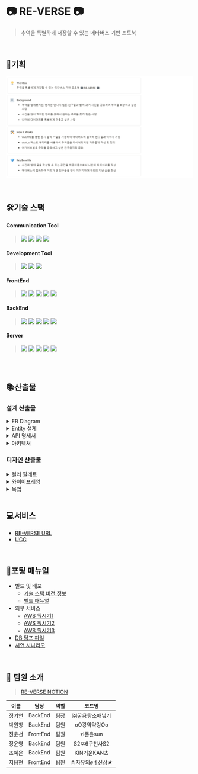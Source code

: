# 📷 RE-VERSE 📷

> 추억을 특별하게 저장할 수 있는 메타버스 기반 포토북

<br/>

## 📃기획

![image.png](./images/기획서.png)

<br/>

## 🛠기술 스택

#### Communication Tool

> <img src="https://img.shields.io/badge/gitlab-FC6D26?style=for-the-badge&logo=gitlab&logoColor=white">
> <img src="https://img.shields.io/badge/jira-0052CC?style=for-the-badge&logo=jirasoftware&logoColor=white">
> <img src="https://img.shields.io/badge/mattermost-0058CC?style=for-the-badge&logo=mattermost&logoColor=white">
> <img src="https://img.shields.io/badge/notion-000000?style=for-the-badge&logo=notion&logoColor=white">

#### Development Tool

> <img src="https://img.shields.io/badge/vscode-007ACC?style=for-the-badge&logo=visualstudiocode&logoColor=white">
> <img src="https://img.shields.io/badge/intellij-000000?style=for-the-badge&logo=intellijidea&logoColor=white">
> <img src="https://img.shields.io/badge/mysql_workbench-4479A1?style=for-the-badge&logo=mysql&logoColor=white">

#### FrontEnd

> <img src="https://img.shields.io/badge/html5-E34F26?style=for-the-badge&logo=html5&logoColor=white">
> <img src="https://img.shields.io/badge/css-1572B6?style=for-the-badge&logo=css3&logoColor=white">
> <img src="https://img.shields.io/badge/typescript-3178C6?style=for-the-badge&logo=typescript&logoColor=white">
> <img src="https://img.shields.io/badge/react-61DAFB?style=for-the-badge&logo=react&logoColor=black">
> <img src="https://img.shields.io/badge/three.js-000000?style=for-the-badge&logo=three.js&logoColor=white">

#### BackEnd

> <img src="https://img.shields.io/badge/java-007396?style=for-the-badge&logo=java&logoColor=white">
> <img src="https://img.shields.io/badge/springboot-6DB33F?style=for-the-badge&logo=springboot&logoColor=white">
> <img src="https://img.shields.io/badge/mysql-4479A1?style=for-the-badge&logo=mysql&logoColor=white">
> <img src="https://img.shields.io/badge/mongoDB-47A248?style=for-the-badge&logo=mongoDB&logoColor=white">
> <img src="https://img.shields.io/badge/redis-DC382D?style=for-the-badge&logo=redis&logoColor=white">

#### Server

> <img src="https://img.shields.io/badge/aws-FF9900?style=for-the-badge&logo=amazonaws&logoColor=white">
> <img src="https://img.shields.io/badge/ec2-FF9900?style=for-the-badge&logo=amazonec2&logoColor=white">
> <img src="https://img.shields.io/badge/nginx-009639?style=for-the-badge&logo=nginx&logoColor=white">
> <img src="https://img.shields.io/badge/jenkins-D24939?style=for-the-badge&logo=jenkins&logoColor=white">
> <img src="https://img.shields.io/badge/docker-2496ED?style=for-the-badge&logo=docker&logoColor=white">

<br/>
<br/>

## 📚산출물

### 설계 산출물

<details>
<summary>ER Diagram</summary>
<div markdown="1">

![image.png](./images/erd.png)

</div>
</details>

<details>
<summary>Entity 설계</summary>
<div markdown="1">

![image.png](./images/entity.png)

</div>
</details>

<details>
<summary>API 명세서</summary>
<div markdown="1">

> 상세한 API 명세서는 [여기](https://re-verse.notion.site/7869225d86214153a0136063fb0d56c2?v=8ca6f13d5b4f443d9a94761f76d39ee8)를 클릭해서 확인해주세요!

![image.png](./images/api/auth.PNG)
![image.png](./images/api/user.PNG)
![image.png](./images/api/archive.PNG)
![image.png](./images/api/friend.PNG)

</div>
</details>

<details>
<summary>아키텍처</summary>
<div markdown="1">

![image.png](./images/아키텍처.png)

</div>
</details>

### 디자인 산출물

<details>
<summary>컬러 팔레트</summary>
<div markdown="1">

![image.png](./images/컬러팔레트.png)

</div>
</details>

<details>
<summary>와이어프레임</summary>
<div markdown="1">

* 메인화면, 로그인 및 회원가입
![image.png](./images/wireframe/메인_로그인_회원가입.png)
* 프로필 관리
![image.png](./images/wireframe/프로필.png)
* 친구 관리
![image.png](./images/wireframe/친구.png)
* 아카이브 생성 및 관리
![image.png](./images/wireframe/아카이브.png)
* 아카이브 목록
![image.png](./images/wireframe/아카이브_목록.png)
* 글 작성 및 확인
![image.png](./images/wireframe/글작성.png)

</div>
</details>

<details>
<summary>목업</summary>
<div markdown="1">

* 메인화면, 로그인 및 회원가입
![image.png](./images/mockup/메인_로그인_회원가입.png)
* 프로필 관리
![image.png](./images/mockup/프로필.png)
* 친구 관리
![image.png](./images/mockup/친구.png)
* 아카이브 생성 및 관리
![image.png](./images/mockup/아카이브.png)
* 아카이브 목록
![image.png](./images/mockup/아카이브_목록.png)
* 글 작성 및 확인
![image.png](./images/mockup/글작성.png)

</div>
</details>

<br/>

## 💻서비스

-   [RE-VERSE URL](https://re-verse.kr)
-   [UCC](https://www.youtube.com/watch?v=F-DhYVAxK2E)

<br/>

## 🔌포팅 매뉴얼

-   빌드 및 배포
    - [기술 스택 버전 정보](/exec)
    - [빌드 매뉴얼](/exec)
-   외부 서비스
    - [AWS 뭐시기1](/exec)
    - [AWS 뭐시기2](/exec)
    - [AWS 뭐시기3](/exec)
-   [DB 덤프 파일](/exec)
-   [시연 시나리오](/exec)

<br/>

## 🙂 팀원 소개

> [RE-VERSE NOTION](https://re-verse.notion.site/RE-VERSE-caf272f1085e4508bf2a14541a4d0c9a)

| 이름   | 담당  | 역할 | 코드명 |
| :------: | :------: | :----: | :-----: |
| 정기연 | BackEnd | 팀장 | ㈜꿀㉴탕소매넣기 |
| 박원창 | BackEnd | 팀원 | oO강약약강Oo |
| 전윤선 | FrontEnd | 팀원 | zl존윤sun |
| 정윤영 | BackEnd  | 팀원 | S2ㅉ6구천사S2 |
| 조혜은 | BackEnd  | 팀원 | KIN거운KAN쵸 |
| 지용현 | FrontEnd  | 팀원 | ☆자유의øㅕ신상★ |

